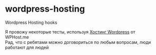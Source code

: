 # wordpress-hosting
Wordpress Hosting hooks

Я провожу некоторые тесты, используя 
<a href="https://wphost.me">Хостинг Wordpress</a> от WPHost.me
<br>Рад, что с ребятами можно договориться по любым вопросам, люди работают для людей
